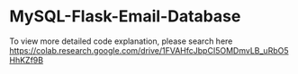 # MySQL-Flask-Email-Database
To view more detailed code explanation, please search here 
https://colab.research.google.com/drive/1FVAHfcJbpCI5OMDmvLB_uRbO5HhKZf9B
